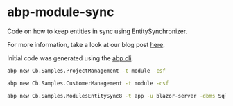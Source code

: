 # abp-module-sync
Code on how to keep entities in sync using EntitySynchronizer.

For more information, take a look at our blog post [here](https://chrobyte.de/blogs/default/abp-module-development-and-cross-module-dependencies).

Initial code was generated using the [abp cli](https://docs.abp.io/en/abp/latest/CLI#options).

```sh
abp new Cb.Samples.ProjectManagement -t module -csf
```

```sh
abp new Cb.Samples.CustomerManagement -t module -csf
```

```sh
abp new Cb.Samples.ModulesEntitySync8 -t app -u blazor-server -dbms SqlServer
```

